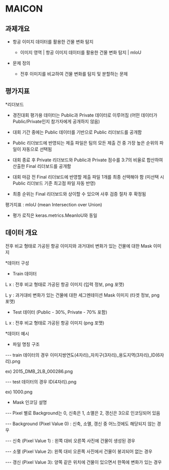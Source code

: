 # MAICON

## 과제개요

* 항공 이미지 데이터를 활용한 건물 변화 탐지 
  * 이미지 영역 | 항공 이미지 데이터를 활용한 건물 변화 탐지 | mIoU


* 문제 정의 
  * 전후 이미지를 비교하여 건물 변화를 탐지 및 분할하는 문제


## 평가지표

*리더보드

- 경진대회 평가용 데이터는 Public과 Private 데이터로 이루어짐 (어떤 데이터가 Public/Private인지 참가자에게 공개하지 않음)

- 대회 기간 중에는 Public 데이터를 기반으로 Public 리더보드를 공개함

- Public 리더보드에 반영되는 제출 파일은 팀의 모든 제출 건 중 가장 높은 순위의 파일이 자동으로 선택됨

- 대회 종료 후 Private 리더보드와 Public과 Private 점수를 3:7의 비율로 합산하여 산출한 Final 리더보드를 공개함  

- 대회 마감 전 Final 리더보드에 반영할 제출 파일 1개를 최종 선택해야 함 (미선택 시 Public 리더보드 기준 최고점 파일 자동 반영) 

- 최종 순위는 Final 리더보드와 상이할 수 있으며 사후 검증 절차 후 확정됨


평가지표 : mIoU (mean Intersection over Union)


* 평가 로직은 keras.metrics.MeanIoU와 동일


## 데이터 개요
전후 비교 형태로 가공된 항공 이미지와 과거대비 변화가 있는 건물에 대한 Mask 이미지



*데이터 구성
- Train 데이터

L x : 전후 비교 형태로 가공된 항공 이미지 (입력 정보, png 포맷)

L y : 과거대비 변화가 있는 건물에 대한 세그멘테이션 Mask 이미지 (타겟 정보, png 포맷)


- Test 데이터 (Public - 30%, Private - 70% 포함)

L x : 전후 비교 형태로 가공된 항공 이미지 (png 포맷)



*데이터 예시
- 파일 명칭 구조

--- train 데이터의 경우 이미지쌍연도(4자리)_자치구(3자리)_용도지역(3자리)_ID(6자리).png

ex) 2015_DMB_2LB_000286.png



--- test 데이터의 경우 ID(4자리).png

ex) 1000.png



- Mask 인코딩 설명

--- Pixel 별로 Background는 0, 신축은 1, 소멸은 2, 갱신은 3으로 인코딩되어 있음

--- Background (Pixel Value 0) : 신축, 소멸, 갱신 중 어느것에도 해당되지 않는 경우

--- 신축 (Pixel Value 1) : 왼쪽 대비 오른쪽 사진에 건물이 생성된 경우

--- 소멸 (Pixel Value 2): 왼쪽 대비 오른쪽 사진에서 건물이 붕괴되어 없는 경우

--- 갱신 (Pixel Value 3): 양쪽 같은 위치에 건물이 있으면서 한쪽에 변화가 있는 경우

